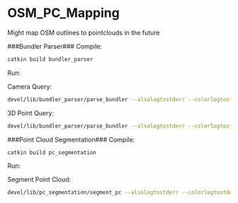 # OSM_PC_Mapping
Might map OSM outlines to pointclouds in the future

###Bundler Parser###
Compile: 
```bash
catkin build bundler_parser
```

Run:

Camera Query:

```bash
devel/lib/bundler_parser/parse_bundler --alsologtostderr --colorlogtostderr --file=[full_path]/file_name.out --query=camera --indices="1 3 12"
```
3D Point Query:

```bash
devel/lib/bundler_parser/parse_bundler --alsologtostderr --colorlogtostderr --file=[full_path]/file_name.out --query=3dpoint --indices="1 5 8"
```


###Point Cloud Segmentation###
Compile: 
```bash 
catkin build pc_segmentation
```

Run:

Segment Point Cloud:

```bash
devel/lib/pc_segmentation/segment_pc --alsologtostderr --colorlogtostderr --bundler_file=[full_path]/file_name.out --show_cameras=true --show_cloud=true --show_normals=false --segmentation_threshold=0.001
```
